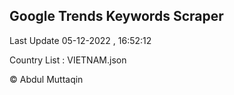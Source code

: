 

## Google Trends Keywords Scraper 
 
Last Update 05-12-2022 , 16:52:12

Country List :
VIETNAM.json



© Abdul Muttaqin 
